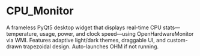# CPU_Monitor
A frameless PyQt5 desktop widget that displays real-time CPU stats—temperature, usage, power, and clock speed—using OpenHardwareMonitor via WMI. Features adaptive light/dark themes, draggable UI, and custom-drawn trapezoidal design. Auto-launches OHM if not running.
